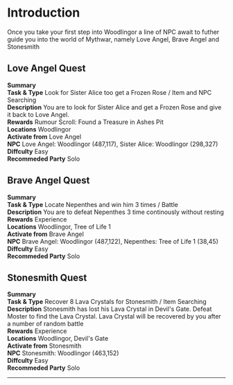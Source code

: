 # Introduction

Once you take your first step into Woodlingor a line of NPC await to futher guide you into the world of Mythwar, namely Love Angel, Brave Angel and Stonesmith

## Love Angel Quest

**Summary**  
**Task & Type** Look for Sister Alice too get a Frozen Rose / Item and NPC Searching  
**Description** You are to look for Sister Alice and get a Frozen Rose and give it back to Love Angel.  
**Rewards** Rumour Scroll: Found a Treasure in Ashes Pit  
**Locations** Woodlingor  
**Activate from** Love Angel  
**NPC** Love Angel: Woodlingor (487,117), Sister Alice: Woodlingor (298,327)  
**Diffculty** Easy  
**Recommeded Party** Solo

## Brave Angel Quest

**Summary**  
**Task & Type** Locate Nepenthes and win him 3 times / Battle  
**Description** You are to defeat Nepenthes 3 time continously without resting  
**Rewards** Experience  
**Locations** Woodlingor, Tree of Life 1  
**Activate from** Brave Angel  
**NPC** Brave Angel: Woodlingor (487,122), Nepenthes: Tree of Life 1 (38,45)  
**Diffculty** Easy  
**Recommeded Party** Solo

## Stonesmith Quest

**Summary**  
**Task & Type** Recover 8 Lava Crystals for Stonesmith / Item Searching  
**Description** Stonesmith has lost his Lava Crystal in Devil's Gate. Defeat Moster to find the Lava Crystal. Lava Crystal will be recovered by you after a number of random battle  
**Rewards** Experience  
**Locations** Woodlingor, Devil's Gate  
**Activate from** Stonesmith  
**NPC** Stonesmith: Woodlingor (463,152)  
**Diffculty** Easy  
**Recommeded Party** Solo

---

